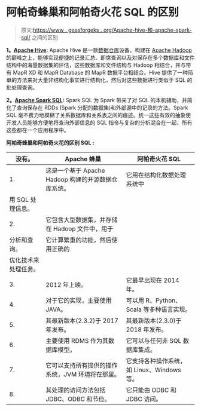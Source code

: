 # 阿帕奇蜂巢和阿帕奇火花 SQL 的区别

> 原文:[https://www . geesforgeks . org/Apache-hive-和-apache-spark-sql/](https://www.geeksforgeeks.org/difference-between-apache-hive-and-apache-spark-sql/) 之间的区别

**1。[Apache Hive](https://www.geeksforgeeks.org/apache-hive/):**
Apache Hive 是一款[数据仓库](https://www.geeksforgeeks.org/data-warehousing/)设备，构建在 [Apache Hadoop](https://www.geeksforgeeks.org/hadoop-an-introduction/) 的巅峰之上，能够实现便捷的记录汇总、即席查询以及对保存在多个数据库和文件结构中的海量数据集的评估，这些数据库和文件结构与 Hadoop 相结合，并与带有 MapR XD 和 MapR Database 的 MapR 数据平台相结合。Hive 提供了一种简单的方法来对大量非结构化事实进行结构化，然后对这些数据进行类似于 SQL 的批处理查询。

**2。[Apache Spark SQL](https://www.geeksforgeeks.org/components-of-apache-spark/):**
Spark SQL 为 Spark 带来了对 SQL 的本机辅助，并简化了查询保存在 RDDs (Spark 分配的数据集)和外部源中的记录的方法。Spark SQL 毫不费力地模糊了关系数据库和关系表之间的痕迹。统一这些有效的抽象使开发人员能够方便地将查询外部信息的 SQL 指令与复杂的分析混合在一起，所有这些都在一个应用程序中。

**阿帕奇蜂巢和阿帕奇火花的区别 SQL :**

<center>

| 没有。 | Apache 蜂巢 | 阿帕奇火花 SQL |
| --- | --- | --- |
| 1. | 这是一个基于 Apache Hadoop 构建的开源数据仓库系统。 | 它用在结构化数据处理系统中
用 SQL 处理信息。 |
| 2. | 它包含大型数据集，并存储在 Hadoop 文件中，用于
分析和查询。 | 它计算繁重的功能，然后使用正确的
优化技术来处理任务。 |
| 3. | 2012 年上映。 | 它最早出现在 2014 年。 |
| 4. | 对于它的实现，主要使用 JAVA。 | 可以用 R、Python、Scala 等多种语言实现。 |
| 5. | 其最新版本(2.3.2)于 2017 年发布。 | 其最新版本(2.3.0)于 2018 年发布。 |
| 6. | 主要使用 RDMS 作为其数据库模型。 | 它可以与任何非 SQL 数据库集成。 |
| 7. | 它可以支持所有提供的操作系统，JVM 环境将在那里。 | 它支持各种操作系统，如 Linux、Windows 等。 |
| 8. | 其处理的访问方法包括 JDBC、ODBC 和节俭。 | 它只能由 ODBC 和 JDBC 访问。 |

</center>